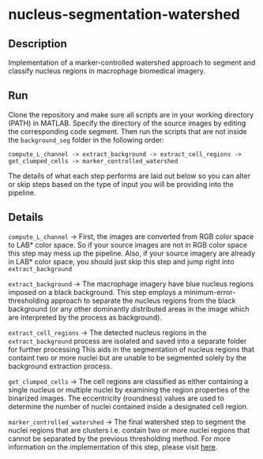# nucleus-segmentation-watershed
## Description
Implementation of a marker-controlled watershed approach to segment and classify nucleus regions in macrophage biomedical imagery.

## Run
Clone the repository and make sure all scripts are in your working directory (PATH) in MATLAB. Specify the directory of the source images by editing the corresponding code segment. Then run the scripts that are not inside the ```background_seg``` folder in the following order:

```compute_L_channel -> extract_background -> extract_cell_regions -> get_clumped_cells -> marker_controlled_watershed```

The details of what each step performs are laid out below so you can alter or skip steps based on the type of input you will be providing into the pipeline.

## Details
```compute_L_channel``` -> First, the images are converted from RGB color space to LAB* color space. So if your source images are not in RGB color space this step may mess up the pipeline. Also, if your source imagery are already in LAB* color space, you should just skip this step and jump right into ```extract_background```

```extract_background``` -> The macrophage imagery have blue nucleus regions imposed on a black background. This step employs a minimum-error-thresholding approach to separate the nucleus regions from the black background (or any other dominantly distributed areas in the image which are interpreted by the process as background).

```extract_cell_regions``` -> The detected nucleus regions in the ```extract_background``` process are isolated and saved into a separate folder for further processing This aids in the segmentation of nucleus regions that containt two or more nuclei but are unable to be segmented solely by the background extraction process.

```get_clumped_cells``` -> The cell regions are classified as either containing a single nucleus or multiple nuclei by examining the region properties of the binarized images. The eccentricity (roundness) values are used to determine the number of nuclei contained inside a designated cell region.

```marker_controlled_watershed``` -> The final watershed step to segment the nuclei regions that are clusters i.e. contain two or more nuclei regions that cannot be separated by the previous thresholding method. For more information on the implementation of this step, please visit [here](https://en.wikipedia.org/wiki/Watershed_(image_processing)).